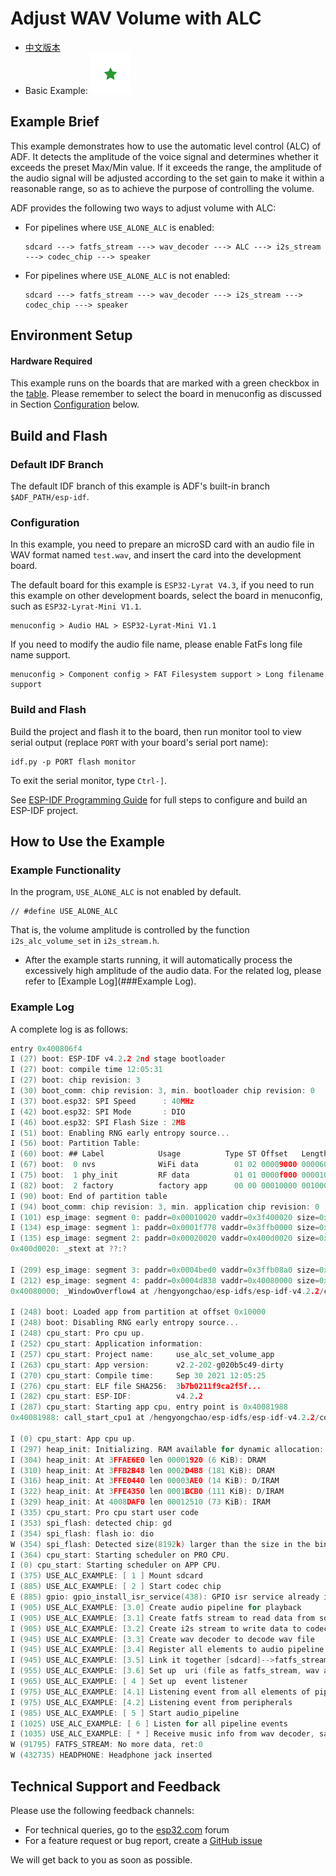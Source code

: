 ﻿# Adjust WAV Volume with ALC

- [中文版本](./README_CN.md)
- Basic Example: ![alt text](../../../docs/_static/level_basic.png "Basic Example")


## Example Brief

This example demonstrates how to use the automatic level control (ALC) of ADF. It detects the amplitude of the voice signal and determines whether it exceeds the preset Max/Min value. If it exceeds the range, the amplitude of the audio signal will be adjusted according to the set gain to make it within a reasonable range, so as to achieve the purpose of controlling the volume.

ADF provides the following two ways to adjust volume with ALC:

- For pipelines where `USE_ALONE_ALC` is enabled:

  ```
  sdcard ---> fatfs_stream ---> wav_decoder ---> ALC ---> i2s_stream ---> codec_chip ---> speaker
  ```

- For pipelines where `USE_ALONE_ALC` is not enabled:

  ```
  sdcard ---> fatfs_stream ---> wav_decoder ---> i2s_stream ---> codec_chip ---> speaker
  ```


## Environment Setup

#### Hardware Required

This example runs on the boards that are marked with a green checkbox in the [table](../../README.md#compatibility-of-examples-with-espressif-audio-boards). Please remember to select the board in menuconfig as discussed in Section [Configuration](#configuration) below.


## Build and Flash


### Default IDF Branch

The default IDF branch of this example is ADF's built-in branch `$ADF_PATH/esp-idf`.


### Configuration

In this example, you need to prepare an microSD card with an audio file in WAV format named `test.wav`, and insert the card into the development board.

The default board for this example is `ESP32-Lyrat V4.3`, if you need to run this example on other development boards, select the board in menuconfig, such as `ESP32-Lyrat-Mini V1.1`.

```
menuconfig > Audio HAL > ESP32-Lyrat-Mini V1.1
```

If you need to modify the audio file name, please enable FatFs long file name support.

```
menuconfig > Component config > FAT Filesystem support > Long filename support
```

### Build and Flash

Build the project and flash it to the board, then run monitor tool to view serial output (replace `PORT` with your board's serial port name):

```
idf.py -p PORT flash monitor
```

To exit the serial monitor, type ``Ctrl-]``.

See [ESP-IDF Programming Guide](https://docs.espressif.com/projects/esp-idf/en/release-v4.2/esp32/index.html) for full steps to configure and build an ESP-IDF project.


## How to Use the Example


### Example Functionality

In the program, `USE_ALONE_ALC` is not enabled by default.

```
// #define USE_ALONE_ALC
```

That is, the volume amplitude is controlled by the function `i2s_alc_volume_set` in `i2s_stream.h`.


- After the example starts running, it will automatically process the excessively high amplitude of the audio data. For the related log, please refer to [Example Log](###Example Log).


### Example Log

A complete log is as follows:

```c
entry 0x400806f4
I (27) boot: ESP-IDF v4.2.2 2nd stage bootloader
I (27) boot: compile time 12:05:31
I (27) boot: chip revision: 3
I (30) boot_comm: chip revision: 3, min. bootloader chip revision: 0
I (37) boot.esp32: SPI Speed      : 40MHz
I (42) boot.esp32: SPI Mode       : DIO
I (46) boot.esp32: SPI Flash Size : 2MB
I (51) boot: Enabling RNG early entropy source...
I (56) boot: Partition Table:
I (60) boot: ## Label            Usage          Type ST Offset   Length
I (67) boot:  0 nvs              WiFi data        01 02 00009000 00006000
I (75) boot:  1 phy_init         RF data          01 01 0000f000 00001000
I (82) boot:  2 factory          factory app      00 00 00010000 00100000
I (90) boot: End of partition table
I (94) boot_comm: chip revision: 3, min. application chip revision: 0
I (101) esp_image: segment 0: paddr=0x00010020 vaddr=0x3f400020 size=0x0f750 ( 63312) map
I (134) esp_image: segment 1: paddr=0x0001f778 vaddr=0x3ffb0000 size=0x008a0 (  2208) load
I (135) esp_image: segment 2: paddr=0x00020020 vaddr=0x400d0020 size=0x2bea8 (179880) map
0x400d0020: _stext at ??:?

I (209) esp_image: segment 3: paddr=0x0004bed0 vaddr=0x3ffb08a0 size=0x01960 (  6496) load
I (212) esp_image: segment 4: paddr=0x0004d838 vaddr=0x40080000 size=0x0daf0 ( 56048) load
0x40080000: _WindowOverflow4 at /hengyongchao/esp-idfs/esp-idf-v4.2.2/components/freertos/xtensa/xtensa_vectors.S:1730

I (248) boot: Loaded app from partition at offset 0x10000
I (248) boot: Disabling RNG early entropy source...
I (248) cpu_start: Pro cpu up.
I (252) cpu_start: Application information:
I (257) cpu_start: Project name:     use_alc_set_volume_app
I (263) cpu_start: App version:      v2.2-202-g020b5c49-dirty
I (270) cpu_start: Compile time:     Sep 30 2021 12:05:25
I (276) cpu_start: ELF file SHA256:  3b7b0211f9ca2f5f...
I (282) cpu_start: ESP-IDF:          v4.2.2
I (287) cpu_start: Starting app cpu, entry point is 0x40081988
0x40081988: call_start_cpu1 at /hengyongchao/esp-idfs/esp-idf-v4.2.2/components/esp32/cpu_start.c:287

I (0) cpu_start: App cpu up.
I (297) heap_init: Initializing. RAM available for dynamic allocation:
I (304) heap_init: At 3FFAE6E0 len 00001920 (6 KiB): DRAM
I (310) heap_init: At 3FFB2B48 len 0002D4B8 (181 KiB): DRAM
I (316) heap_init: At 3FFE0440 len 00003AE0 (14 KiB): D/IRAM
I (322) heap_init: At 3FFE4350 len 0001BCB0 (111 KiB): D/IRAM
I (329) heap_init: At 4008DAF0 len 00012510 (73 KiB): IRAM
I (335) cpu_start: Pro cpu start user code
I (353) spi_flash: detected chip: gd
I (354) spi_flash: flash io: dio
W (354) spi_flash: Detected size(8192k) larger than the size in the binary image header(2048k). Using the size in the binary image header.
I (364) cpu_start: Starting scheduler on PRO CPU.
I (0) cpu_start: Starting scheduler on APP CPU.
I (375) USE_ALC_EXAMPLE: [ 1 ] Mount sdcard
I (885) USE_ALC_EXAMPLE: [ 2 ] Start codec chip
E (885) gpio: gpio_install_isr_service(438): GPIO isr service already installed
I (905) USE_ALC_EXAMPLE: [3.0] Create audio pipeline for playback
I (905) USE_ALC_EXAMPLE: [3.1] Create fatfs stream to read data from sdcard
I (905) USE_ALC_EXAMPLE: [3.2] Create i2s stream to write data to codec chip
I (945) USE_ALC_EXAMPLE: [3.3] Create wav decoder to decode wav file
I (945) USE_ALC_EXAMPLE: [3.4] Register all elements to audio pipeline
I (945) USE_ALC_EXAMPLE: [3.5] Link it together [sdcard]-->fatfs_stream-->wav_decoder-->i2s_stream-->[codec_chip]
I (955) USE_ALC_EXAMPLE: [3.6] Set up  uri (file as fatfs_stream, wav as wav decoder, and default output is i2s)
I (965) USE_ALC_EXAMPLE: [ 4 ] Set up  event listener
I (975) USE_ALC_EXAMPLE: [4.1] Listening event from all elements of pipeline
I (975) USE_ALC_EXAMPLE: [4.2] Listening event from peripherals
I (985) USE_ALC_EXAMPLE: [ 5 ] Start audio_pipeline
I (1025) USE_ALC_EXAMPLE: [ 6 ] Listen for all pipeline events
I (1035) USE_ALC_EXAMPLE: [ * ] Receive music info from wav decoder, sample_rates=48000, bits=16, ch=2
W (91795) FATFS_STREAM: No more data, ret:0
W (432735) HEADPHONE: Headphone jack inserted

```


## Technical Support and Feedback

Please use the following feedback channels:

* For technical queries, go to the [esp32.com](https://esp32.com/viewforum.php?f=20) forum
* For a feature request or bug report, create a [GitHub issue](https://github.com/espressif/esp-adf/issues)

We will get back to you as soon as possible.
